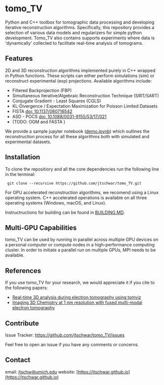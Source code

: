 # tomo_TV

Python and C++ toolbox for tomographic data processing and developing iterative reconstruction algorithms. Specifically, this repository provides a selection of various data models and regularizers for simple python development. Tomo_TV also contains supports experiments where data is 'dynamically' collected to facilitate real-time analysis of tomograms. 

## Features

2D and 3D reconstruction algorithms implemented purely in C++ wrapped in Python functions.  These scripts can either perform simulations (sim) or reconstruct experimental (exp) projections. Available algorithms include:
* Filtered Backprojection (FBP)
* Simultaneous Iterative/Algebraic Reconstruction Technique (SIRT/SART)
* Conjugate Gradient - Least Squares (CGLS)
* KL-Divergence / Expectation Maximization for Poisson Limited Datasets
* FISTA [doi: 10.1137/080716542](https://epubs.siam.org/doi/10.1137/080716542)
* ASD - POCS [doi: 10.1088/0031-9155/53/17/021](https://iopscience.iop.org/article/10.1088/0031-9155/53/17/021)
* (TODO: OGM and FASTA )

We provide a sample jupyter notebook ([demo.ipynb](demo.ipynb)) which outlines the reconstruction process for all these algorithms both with simulated and experimental datasets. 

## Installation

To clone the repositiory and all the core dependencies run the following line in the terminal: 

` git clone --recursive https://github.com/jtschwar/tomo_TV.git`

For GPU accelerated reconstruction algorithms, we recomend using a Linux operating system. C++ accelerated operations is available on all three operating systems (Windows, macOS, and Linux). 

Instructructions for building can be found in [BUILDING.MD](BUILDING.md).

## Multi-GPU Capabilities
tomo_TV can be used by running in parallel across multiple GPU devices on a personal computer or compute nodes in a high-performance computing cluster. In order to initiate a parallel run on multiple GPUs, MPI needs to be available. 

## References
If you use tomo_TV for your research, we would appreciate it if you cite to the following papers:

- [Real-time 3D analysis during electron tomography using tomviz](https://www.nature.com/articles/s41467-022-32046-0)
- [Imaging 3D Chemistry at 1 nm resolution with fused multi-modal electron tomography](https://www.nature.com/articles/s41467-024-47558-0)
     
## Contribute

Issue Tracker:  https://github.com/jtschwar/tomo_TV/issues

Feel free to open an issue if you have any comments or concerns. 
    
## Contact

email: [jtschw@umich.edu](jtschw@umich.edu)
website: [https://jtschwar.github.io](https://jtschwar.github.io)

